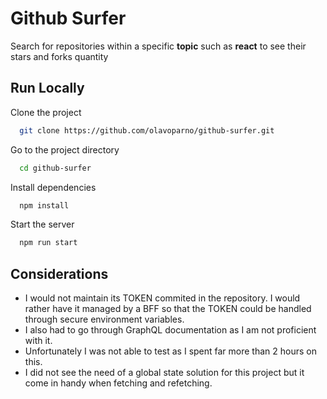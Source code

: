 
# Github Surfer

Search for repositories within a specific **topic** such as **react** to see their stars and forks quantity



## Run Locally

Clone the project

```bash
  git clone https://github.com/olavoparno/github-surfer.git
```

Go to the project directory

```bash
  cd github-surfer
```

Install dependencies

```bash
  npm install
```

Start the server

```bash
  npm run start
```

  
## Considerations

- I would not maintain its TOKEN commited in the repository. I would rather have it managed by a BFF so that the TOKEN could be handled through secure environment variables.
- I also had to go through GraphQL documentation as I am not proficient with it.
- Unfortunately I was not able to test as I spent far more than 2 hours on this.
- I did not see the need of a global state solution for this project but it come in handy when fetching and refetching.

